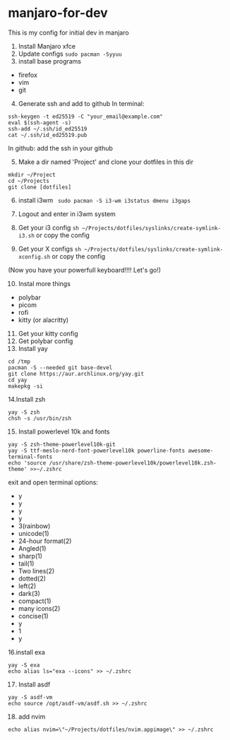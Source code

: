# manjaro-for-dev
This is my config for initial dev in manjaro

1. Install Manjaro xfce
2. Update configs
`sudo pacman -Syyuu`
3. install base programs
- firefox
- vim
- git
4. Generate ssh and add to github
In terminal:
```
ssh-keygen -t ed25519 -C "your_email@example.com"
eval $(ssh-agent -s)
ssh-add ~/.ssh/id_ed25519
cat ~/.ssh/id_ed25519.pub
```

In github: add the ssh in your github

5. Make a dir named 'Project' and clone your dotfiles in this dir
```
mkdir ~/Project
cd ~/Projects
git clone [dotfiles]
```
6. install i3wm
` sudo pacman -S i3-wm i3status dmenu i3gaps`
7. Logout and enter in i3wm system
8. Get your i3 config
```sh ~/Projects/dotfiles/syslinks/create-symlink-i3.sh```
or copy the config

9. Get your X configs
```sh ~/Projects/dotfiles/syslinks/create-symlink-xconfig.sh```
or copy the config

(Now you have your powerfull keyboard!!!! Let's go!)

10. Instal more things
- polybar
- picom
- rofi
- kitty (or alacritty)

11. Get your kitty config
12. Get polybar config
13. Install yay
```
cd /tmp
pacman -S --needed git base-devel
git clone https://aur.archlinux.org/yay.git
cd yay
makepkg -si
```

14.Install zsh
```
yay -S zsh
chsh -s /usr/bin/zsh
```
15. Install powerlevel 10k and fonts
```
yay -S zsh-theme-powerlevel10k-git
yay -S ttf-meslo-nerd-font-powerlevel10k powerline-fonts awesome-terminal-fonts
echo 'source /usr/share/zsh-theme-powerlevel10k/powerlevel10k.zsh-theme' >>~/.zshrc
```
exit and open terminal
options:
- y
- y
- y
- y
- 3(rainbow)
- unicode(1)
- 24-hour format(2)
- Angled(1)
- sharp(1)
- tail(1)
- Two lines(2)
- dotted(2)
- left(2)
- dark(3)
- compact(1)
- many icons(2)
- concise(1)
- y
- 1
- y

16.install exa
```
yay -S exa
echo alias ls="exa --icons" >> ~/.zshrc
```
17. Install asdf
```
yay -S asdf-vm
echo source /opt/asdf-vm/asdf.sh >> ~/.zshrc
```
18. add nvim
```
echo alias nvim=\"~/Projects/dotfiles/nvim.appimage\" >> ~/.zshrc
```
